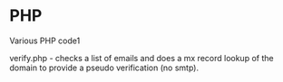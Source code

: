 # PHP

Various PHP code1


verify.php - checks a list of emails and does a mx record lookup of the domain to provide a pseudo verification (no smtp).
